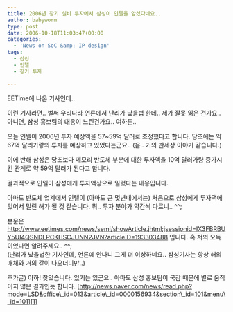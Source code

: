 ```yaml
---
title: 2006년 장기 설비 투자에서 삼성이 인텔을 앞섰다네요..
author: babyworm
type: post
date: 2006-10-18T11:03:47+00:00
categories:
  - 'News on SoC &amp; IP design'
tags:
  - 삼성
  - 인텔
  - 장기 투자

---
```

EETime에 나온 기사인데.. 

이런 기사라면.. 벌써 우리나라 언론에서 난리가 났을법 한데.. 제가 잘못 읽은 건가요.. 아니면, 삼성 홍보팀의 대응이 느린건가요.. 여하튼..

오늘 인텔이 2006년 투자 예상액을 57~59억 달러로 조정했다고 합니다. 당초에는 약 67억 달러가량의 투자를 예상하고 있었다는군요.. (음.. 거의 딴세상 이야기 같습니다.)

이에 반해 삼성은 당초보다 메모리 반도체 부분에 대한 투자액을 10억 달러가량 증가시킨 관계로 약 59억 달러가 된다고 합니다.&nbsp; 

결과적으로 인텔이 삼성에게 투자액상으로 밀렸다는 내용입니다. 

아마도 반도체 업계에서 인텔이 (아마도 근 몇년내에서는) 처음으로 삼성에게 투자액에 있어서 밀린 해가 될 것 같습니다. 뭐.. 투자 분야가 약간씩 다르니.. ^^;

본문은 <http://www.eetimes.com/news/semi/showArticle.jhtml;jsessionid=IX3FBRBUY5UI4QSNDLPCKHSCJUNN2JVN?articleID=193303488> 입니다. 혹 저의 오독이었다면 알려주세요.. ^^;  
(난리가 났을법한 기사인데, 언론에 안나니 그게 더 이상하네요.. 삼성기사는 항상 해외매체와 거의 같이 나오더니만..)

추가글) 아하! 찾았습니다. 있기는 있군요.. 아마도 삼성 홍보팀이 국감 때문에 별로 움직이지 않은 결과인듯 합니다. [http://news.naver.com/news/read.php?mode=LSD&office\_id=013&article\_id=0000156934&section\_id=101&menu\_id=101][1]<img decoding="async" alt="" src="https://i0.wp.com/babyworm.net/tatter/plugins/emoticons/emoticons/red(34).gif?w=625" data-recalc-dims="1" />

 [1]: http://news.naver.com/news/read.php?mode=LSD&office_id=013&article_id=0000156934&section_id=101&menu_id=101